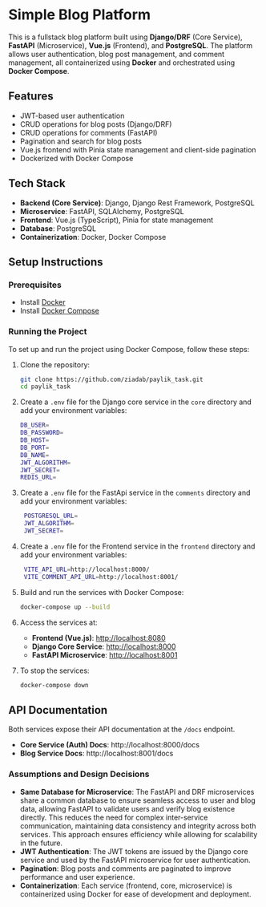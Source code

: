 # Simple Blog Platform

This is a fullstack blog platform built using **Django/DRF** (Core Service), **FastAPI** (Microservice), **Vue.js** (Frontend), and **PostgreSQL**. The platform allows user authentication, blog post management, and comment management, all containerized using **Docker** and orchestrated using **Docker Compose**.

## Features

- JWT-based user authentication
- CRUD operations for blog posts (Django/DRF)
- CRUD operations for comments (FastAPI)
- Pagination and search for blog posts
- Vue.js frontend with Pinia state management and client-side pagination
- Dockerized with Docker Compose

## Tech Stack

- **Backend (Core Service)**: Django, Django Rest Framework, PostgreSQL
- **Microservice**: FastAPI, SQLAlchemy, PostgreSQL
- **Frontend**: Vue.js (TypeScript), Pinia for state management
- **Database**: PostgreSQL
- **Containerization**: Docker, Docker Compose

## Setup Instructions

### Prerequisites

- Install [Docker](https://docs.docker.com/get-docker/)
- Install [Docker Compose](https://docs.docker.com/compose/install/)

### Running the Project

To set up and run the project using Docker Compose, follow these steps:

1. Clone the repository:

   ```bash
   git clone https://github.com/ziadab/paylik_task.git
   cd paylik_task
   ```

2. Create a `.env` file for the Django core service in the `core` directory and add your environment variables:

   ```bash
   DB_USER=
   DB_PASSWORD=
   DB_HOST=
   DB_PORT=
   DB_NAME=
   JWT_ALGORITHM=
   JWT_SECRET=
   REDIS_URL=
   ```

3. Create a `.env` file for the FastApi service in the `comments` directory and add your environment variables:

   ```bash
    POSTGRESQL_URL=
    JWT_ALGORITHM=
    JWT_SECRET=
   ```

4. Create a `.env` file for the Frontend service in the `frontend` directory and add your environment variables:

   ```bash
    VITE_API_URL=http://localhost:8000/
    VITE_COMMENT_API_URL=http://localhost:8001/
   ```

5. Build and run the services with Docker Compose:

   ```bash
   docker-compose up --build
   ```

6. Access the services at:

   - **Frontend (Vue.js)**: [http://localhost:8080](http://localhost:8080)
   - **Django Core Service**: [http://localhost:8000](http://localhost:8000)
   - **FastAPI Microservice**: [http://localhost:8001](http://localhost:8001)

7. To stop the services:

   ```bash
   docker-compose down
   ```

## API Documentation

Both services expose their API documentation at the `/docs` endpoint.

- **Core Service (Auth) Docs**: http://localhost:8000/docs
- **Blog Service Docs**: http://localhost:8001/docs

### Assumptions and Design Decisions

- **Same Database for Microservice**: The FastAPI and DRF microservices share a common database to ensure seamless access to user and blog data, allowing FastAPI to validate users and verify blog existence directly. This reduces the need for complex inter-service communication, maintaining data consistency and integrity across both services. This approach ensures efficiency while allowing for scalability in the future.
- **JWT Authentication**: The JWT tokens are issued by the Django core service and used by the FastAPI microservice for user authentication.
- **Pagination**: Blog posts and comments are paginated to improve performance and user experience.
- **Containerization**: Each service (frontend, core, microservice) is containerized using Docker for ease of development and deployment.
